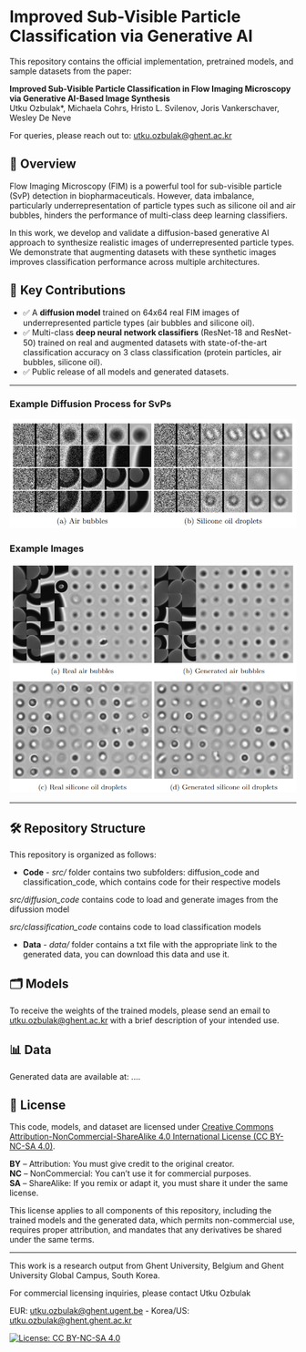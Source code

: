 # Improved Sub-Visible Particle Classification via Generative AI

This repository contains the official implementation, pretrained models, and sample datasets from the paper:

**Improved Sub-Visible Particle Classification in Flow Imaging Microscopy via Generative AI-Based Image Synthesis**  
Utku Ozbulak\*, Michaela Cohrs, Hristo L. Svilenov, Joris Vankerschaver, Wesley De Neve

For queries, please reach out to: utku.ozbulak@ghent.ac.kr

## 🔬 Overview

Flow Imaging Microscopy (FIM) is a powerful tool for sub-visible particle (SvP) detection in biopharmaceuticals. However, data imbalance, particularly underrepresentation of particle types such as silicone oil and air bubbles, hinders the performance of multi-class deep learning classifiers.

In this work, we develop and validate a diffusion-based generative AI approach to synthesize realistic images of underrepresented particle types. We demonstrate that augmenting datasets with these synthetic images improves classification performance across multiple architectures.

## 📌 Key Contributions

- ✅ A **diffusion model** trained on 64x64 real FIM images of underrepresented particle types (air bubbles and silicone oil).
- ✅ Multi-class **deep neural network classifiers** (ResNet-18 and ResNet-50) trained on real and augmented datasets with state-of-the-art classification accuracy on 3 class classification (protein particles, air bubbles, silicone oil).
- ✅ Public release of all models and generated datasets.

---

### Example Diffusion Process for SvPs
<img src="https://raw.githubusercontent.com/utkuozbulak/svp-generative-ai/master/examples/diffusion_process.png">

### Example Images 
<img src="https://raw.githubusercontent.com/utkuozbulak/svp-generative-ai/master/examples/real_generated.png">

---

## 🛠 Repository Structure

This repository is organized as follows:
* **Code** - *src/* folder contains two subfolders: diffusion_code and classification_code, which contains code for their respective models

*src/diffusion_code* contains code to load and generate images from the difussion model

*src/classification_code* contains code to load classification models

* **Data** - *data/* folder contains a txt file with the appropriate link to the generated data, you can download this data and use it.

## :card_index_dividers: Models

To receive the weights of the trained models, please send an email to utku.ozbulak@ghent.ac.kr with a brief description of your intended use.

## :bar_chart: Data

Generated data are available at: ....

## 📝 License

This code, models, and dataset are licensed under [Creative Commons Attribution-NonCommercial-ShareAlike 4.0 International License (CC BY-NC-SA 4.0)](https://creativecommons.org/licenses/by-nc-sa/4.0/).

**BY** – Attribution: You must give credit to the original creator.  
**NC** – NonCommercial: You can’t use it for commercial purposes.  
**SA** – ShareAlike: If you remix or adapt it, you must share it under the same license.

This license applies to all components of this repository, including the trained models and the generated data, which permits non-commercial use, requires proper attribution, and mandates that any derivatives be shared under the same terms.

---

This work is a research output from Ghent University, Belgium and Ghent University Global Campus, South Korea.

For commercial licensing inquiries, please contact Utku Ozbulak

EUR: [utku.ozbulak@ghent.ugent.be](mailto:utku.ozbulak@ghent.ugent.be) - Korea/US: [utku.ozbulak@ghent.ghent.ac.kr](mailto:utku.ozbulak@ghent.ghent.ac.kr)

[![License: CC BY-NC-SA 4.0](https://img.shields.io/badge/License-CC%20BY--NC--SA%204.0-lightgrey.svg)](https://creativecommons.org/licenses/by-nc-sa/4.0/)
